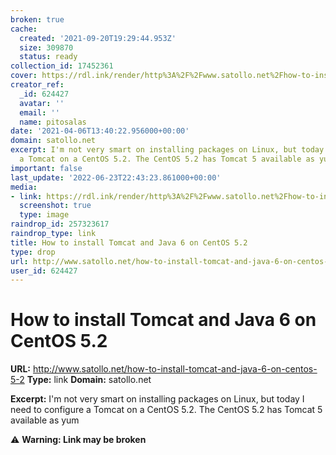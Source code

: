 ```yaml
---
broken: true
cache:
  created: '2021-09-20T19:29:44.953Z'
  size: 309870
  status: ready
collection_id: 17452361
cover: https://rdl.ink/render/http%3A%2F%2Fwww.satollo.net%2Fhow-to-install-tomcat-and-java-6-on-centos-5-2
creator_ref:
  _id: 624427
  avatar: ''
  email: ''
  name: pitosalas
date: '2021-04-06T13:40:22.956000+00:00'
domain: satollo.net
excerpt: I'm not very smart on installing packages on Linux, but today I need to configure
  a Tomcat on a CentOS 5.2. The CentOS 5.2 has Tomcat 5 available as yum
important: false
last_update: '2022-06-23T22:43:23.861000+00:00'
media:
- link: https://rdl.ink/render/http%3A%2F%2Fwww.satollo.net%2Fhow-to-install-tomcat-and-java-6-on-centos-5-2
  screenshot: true
  type: image
raindrop_id: 257323617
raindrop_type: link
title: How to install Tomcat and Java 6 on CentOS 5.2
type: drop
url: http://www.satollo.net/how-to-install-tomcat-and-java-6-on-centos-5-2
user_id: 624427
---
```


# How to install Tomcat and Java 6 on CentOS 5.2

**URL:** http://www.satollo.net/how-to-install-tomcat-and-java-6-on-centos-5-2
**Type:** link
**Domain:** satollo.net

**Excerpt:** I'm not very smart on installing packages on Linux, but today I need to configure a Tomcat on a CentOS 5.2. The CentOS 5.2 has Tomcat 5 available as yum

⚠️ **Warning: Link may be broken**
